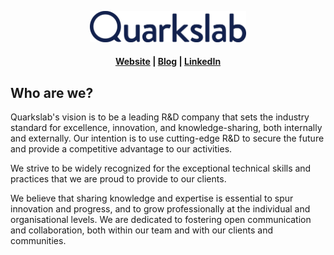 

<p align="center">
  <a href="https://quarkslab.com/">
    <img width="250px" src="./profile/qb.png">
  </a>
</p>

<h4 align="center">
  <a href="https://quarkslab.com">️Website</a> |
  <a href="https://blog.quarkslab.com/">Blog</a> |
  <a href="https://www.linkedin.com/company/quarkslab">LinkedIn</a>
</h4>


## Who are we?

Quarkslab's vision is to be a leading R&D company that sets the industry standard for excellence, innovation, and knowledge-sharing, both internally and externally. Our intention is to use cutting-edge R&D to secure the future and provide a competitive advantage to our activities.

We strive to be widely recognized for the exceptional technical skills and practices that we are proud to provide to our clients.

We believe that sharing knowledge and expertise is essential to spur innovation and progress, and to grow professionally at the individual and organisational levels. We are dedicated to fostering open communication and collaboration, both within our team and with our clients and communities.

